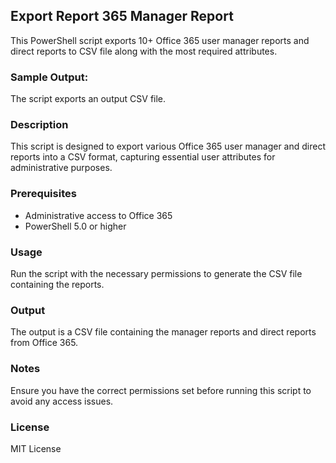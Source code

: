 ## Export Report 365 Manager Report
This PowerShell script exports 10+ Office 365 user manager reports and direct reports to CSV file along with the most required attributes.

### Sample Output:

The script exports an output CSV file.

### Description
This script is designed to export various Office 365 user manager and direct reports into a CSV format, capturing essential user attributes for administrative purposes.

### Prerequisites
- Administrative access to Office 365
- PowerShell 5.0 or higher

### Usage
Run the script with the necessary permissions to generate the CSV file containing the reports.

### Output
The output is a CSV file containing the manager reports and direct reports from Office 365.

### Notes
Ensure you have the correct permissions set before running this script to avoid any access issues.

### License
MIT License
